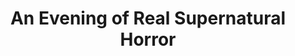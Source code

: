 ---
layout: other-video
permalink: /an-evening-of-real-supernatural-horror
title: An Evening of Real Supernatural Horror
video_number: 35
release_date: 1996-01-01
description: 
cast: 
video_id: 
bitchute_id: 
archive_id: 
video_available: false
medium: live action
old_cm_description: |
  I left my audiences of "A Night of Total Terror" with an open ending. I wanted to leave it this way, so people could use their imagination to decide what happens next, but months later, I could not resist the temptation of making this sequel. I devised a more careful storyline and was ready to make my greatest movie yet, but my co-star was always unavailable, so I deleted his scenes and filmed the movie with only myself, as both the actor and camera operator. As a result, the action suffers because of no camera movement and the plot became tasteless. After this, I vowed never to make a sequel again. (besides the six "Snix" flicks) The only thing superior about this sequel is the visual side of it. I used my annual Halloween haunted house exhibit as the set and experimented with blacklights, strobe lights and a severe red floodlight to suggest the fires of hell. The shot of me crawling cross-eyed through a tunnel, covered with spiders and snakes, was classic. Another advancement in this film was my use of sound. Instead of dubbing in any music, I concentrated on spooky sound effects, such as wolves howling, coffins creaking and ghosts moaning to support what was taking place on screen. I tried my best, using two different audio tapes, playing simultaneously, to blend the sounds together and try to give them a seemingly natural flow throughout the film.
james_old_star_rating: 3
james_old_number_rating: 8
---